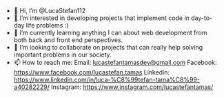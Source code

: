 - 👋 Hi, I’m @LucaStefan112
- 👀 I’m interested in developing projects that implement code in day-to-day life problems :)
- 🌱 I’m currently learning anything I can about web development from both back and front end perspectives.
- 💞️ I’m looking to collaborate on projects that can really help solving important problems in our society.
- 📫 How to reach me: 
  Email: lucastefantamasdev@gmail.com
  Facebook: https://www.facebook.com/lucastefan.tamas
  Linkedin: https://www.linkedin.com/in/luca-%C8%99tefan-tama%C8%99-a40282229/
  Instagram: https://www.instagram.com/lucastefantamas/

<!---
LucaStefan112/LucaStefan112 is a ✨ special ✨ repository because its `README.md` (this file) appears on your GitHub profile.
You can click the Preview link to take a look at your changes.
--->
